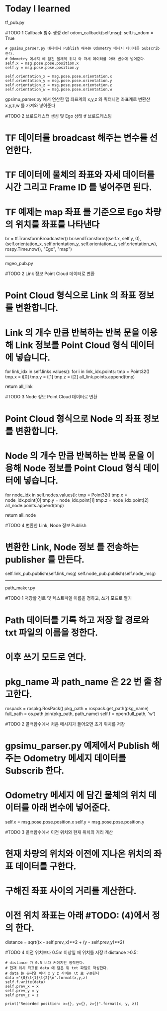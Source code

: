 # Today I learned

tf_pub.py

#TODO 1
Callback 함수 생성
def odom_callback(self,msg):
    self.is_odom = True

    # gpsimu_parser.py 예제에서 Publish 해주는 Odometry 메세지 데이터를 Subscrib 한다.
    # Odometry 메세지 에 담긴 물체의 위치 와 자세 데이터를 아래 변수에 넣어준다.
    self.x = msg.pose.pose.position.x
    self.y = msg.pose.pose.position.y

    self.orientation_x = msg.pose.pose.orientation.x
    self.orientation_y = msg.pose.pose.orientation.y
    self.orientation_z = msg.pose.pose.orientation.z
    self.orientation_w = msg.pose.pose.orientation.w

gpsimu_parser.py 에서 연산한 맵 좌표계의 x,y,z 와 쿼터니언 좌표계로 변환산 x,y,z,w 를 가져와 넣어준다

#TODO 2
브로드캐스터 생성 및 Ego 상태 tf 브로드캐스팅

# TF 데이터를 broadcast 해주는 변수를 선언한다.
# TF 데이터에 물체의 좌표와 자세 데이터를 시간 그리고 Frame ID 를 넣어주면 된다.
# TF 예제는 map 좌표 를 기준으로 Ego 차량의 위치를 좌표를 나타낸다
br = tf.TransformBroadcaster()
br.sendTransform((self.x, self.y, 0),
                (self.orientation_x, self.orientation_y, self.orientation_z, self.orientation_w),
                rospy.Time.now(),
                "Ego",
                "map")

---

mgeo_pub.py

#TODO 2
Link 정보 Point Cloud 데이터로 변환

# Point Cloud 형식으로 Link 의 좌표 정보를 변환합니다.
# Link 의 개수 만큼 반복하는 반복 문을 이용해 Link 정보를 Point Cloud 형식 데이터에 넣습니다.

for link_idx in self.links.values():
    for i in link_idx.points:
        tmp = Point32()
        tmp.x = i[0]
        tmp.y = i[1]
        tmp.z = i[2]
        all_link.points.append(tmp)

return all_link

#TODO 3
Node 정보 Point Cloud 데이터로 변환

# Point Cloud 형식으로 Node 의 좌표 정보를 변환합니다.
# Node 의 개수 만큼 반복하는 반복 문을 이용해 Node 정보를 Point Cloud 형식 데이터에 넣습니다.

for node_idx in self.nodes.values():
    tmp = Point32()
    tmp.x = node_idx.point[0]
    tmp.y = node_idx.point[1]
    tmp.z = node_idx.point[2]
    all_node.points.append(tmp)

return all_node

#TODO 4
변환한 Link, Node 정보 Publish

# 변환한 Link, Node 정보 를 전송하는 publisher 를 만든다.
self.link_pub.publish(self.link_msg)
self.node_pub.publish(self.node_msg)

---

path_maker.py

#TODO 1 저장할 경로 및 텍스트파일 이름을 정하고, 쓰기 모드로 열기

# Path 데이터를 기록 하고 저장 할 경로와 txt 파일의 이름을 정한다.
# 이후 쓰기 모드로 연다.
# pkg_name 과 path_name 은 22 번 줄 참고한다.
rospack = rospkg.RosPack()
pkg_path = rospack.get_path(pkg_name)
full_path = os.path.join(pkg_path, path_name)
self.f = open(full_path, 'w')

#TODO 2 콜백함수에서 처음 메시지가 들어오면 초기 위치를 저장

# gpsimu_parser.py 예제에서 Publish 해주는 Odometry 메세지 데이터를 Subscrib 한다.
# Odometry 메세지 에 담긴 물체의 위치 데이터를 아래 변수에 넣어준다.
self.x = msg.pose.pose.position.x
self.y = msg.pose.pose.position.y

#TODO 3 콜백함수에서 이전 위치와 현재 위치의 거리 계산

# 현재 차량의 위치와 이전에 지나온 위치의 좌표 데이터를 구한다.
# 구해진 좌표 사이의 거리를 계산한다.
# 이전 위치 좌표는 아래 #TODO: (4)에서 정의 한다.
distance = sqrt((x - self.prev_x)**2 + (y - self.prev_y)**2)

#TODO 4 이전 위치보다 0.5m 이상일 때 위치를 저장
if distance >0.5:

    # distance 가 0.5 보다 커야지만 동작한다.
    # 현재 위치 좌표를 data 에 담은 뒤 txt 파일로 작성한다.
    # data 는 문자열 이며 x y z 사이는 \t 로 구분한다
    data ='{0}\t{1}\t{2}\n'.format(x,y,z)
    self.f.write(data)
    self.prev_x = x
    self.prev_y = y
    self.prev_z = z

    print("Recorded position: x={}, y={}, z={}".format(x, y, z))
